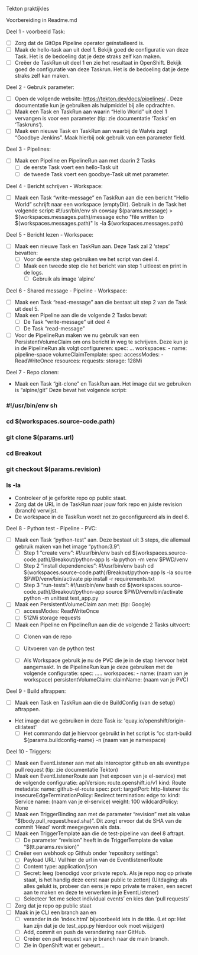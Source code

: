 Tekton praktijkles

Voorbereiding in Readme.md 


Deel 1 - voorbeeld Task: 
- [ ] Zorg dat de GitOps Pipeline operator geïnstalleerd is.
- [ ] Maak de hello-task aan uit deel 1. Bekijk goed de configuratie van deze Task. Het is de bedoeling dat je deze straks zelf kan maken.
- [ ] Creëer de TaskRun uit deel 1 en zie het resultaat in OpenShift. Bekijk goed de configuratie van deze Taskrun. Het is de bedoeling dat je deze straks zelf kan maken.

Deel 2 - Gebruik parameter: 
- [ ] Open de volgende website: https://tekton.dev/docs/pipelines/ . Deze documentatie kun je gebruiken als hulpmiddel bij alle opdrachten. 
- [ ] Maak een Task en TaskRun aan waarin “Hello World” uit deel 1 vervangen is voor een parameter (tip: zie documentatie ‘Tasks’ en ‘Taskruns’). 
- [ ] Maak een nieuwe Task en TaskRun aan waarbij de Walvis zegt “Goodbye Jenkins”. Maak hierbij ook gebruik van een parameter field. 

Deel 3 - Pipelines:
- [ ] Maak een Pipeline en PipelineRun aan met daarin 2 Tasks
    - [ ] de eerste Task voert een hello-Task uit
    - [ ] de tweede Task voert een goodbye-Task uit met parameter. 

Deel 4 - Bericht schrijven - Workspace:
- [ ] Maak een Task “write-message” en TaskRun aan die een bericht “Hello World” schrijft naar een workspace (emptyDir). Gebruik in de Task het volgende script: 
	 #!/usr/bin/env sh
        cowsay $(params.message) > $(workspaces.messages.path)/message
        echo "file written to $(workspaces.messages.path)"
        ls -la $(workspaces.messages.path)

Deel 5 - Bericht lezen - Workspace: 
- [ ] Maak een nieuwe Task en TaskRun aan. Deze Task zal 2 ‘steps’ bevatten:
    - [ ] Voor de eerste step gebruiken we het script van deel 4. 
    - [ ] Maak een tweede step die het bericht van step 1 uitleest en print in de logs. 
        - [ ] Gebruik als image ‘alpine’

Deel 6 - Shared message - Pipeline - Workspace: 
- [ ] Maak een Task “read-message” aan die bestaat uit step 2 van de Task uit deel 5. 
- [ ] Maak een Pipeline aan die de volgende 2 Tasks bevat:
    - [ ] De Task “write-message” uit deel 4
    - [ ] De Task “read-message”
- [ ] Voor de PipelineRun maken we nu gebruik van een PersistentVolumeClaim om ons bericht in weg te schrijven. Deze kun je in de PipelineRun als volgt configureren: 
	spec: 
           …
	   workspaces:
    	     - name: pipeline-space
                volumeClaimTemplate:
        	  spec:
          	    accessModes:
                      - ReadWriteOnce
                    resources:
                      requests:
                        storage: 128Mi

Deel 7 - Repo clonen:
- Maak een Task “git-clone” en TaskRun aan. Het image dat we gebruiken is “alpine/git” Deze bevat het volgende script: 
###      #!/usr/bin/env sh
###      cd $(workspaces.source-code.path)
###      git clone $(params.url)
###      cd Breakout
###      git checkout $(params.revision)
###      ls -la
- Controleer of je geforkte repo op public staat.
- Zorg dat de URL in de TaskRun naar jouw fork repo en juiste revision (branch) verwijst.
- De workspace in de TaskRun wordt net zo geconfigureerd als in deel 6. 

Deel 8 - Python test - Pipeline - PVC:
- [ ] Maak een Task “python-test” aan. Deze bestaat uit 3 steps, die allemaal gebruik maken van het image “python:3.9”: 
    - [ ] Step 1 “create venv”: 
		        #!/usr/bin/env bash
       			cd $(workspaces.source-code.path)/Breakout/python-app
        		ls -la
    			python -m venv $PWD/venv
    - [ ] Step 2 “install dependencies”:
			#!/usr/bin/env bash
        		cd $(workspaces.source-code.path)/Breakout/python-app
        		ls -la
        		source $PWD/venv/bin/activate
        		pip install -r requirements.txt
    - [ ] Step 3 “run-tests”:
		        #!/usr/bin/env bash
        		cd $(workspaces.source-code.path)/Breakout/python-app
        		source $PWD/venv/bin/activate
        		python -m unittest test_app.py
- [ ] Maak een PersistentVolumeClaim aan met: (tip: Google)
    - [ ] accessModes: ReadWriteOnce
    - [ ] 512Mi storage requests
- [ ] Maak een Pipeline en PipelineRun aan die de volgende 2 Tasks uitvoert:
    - [ ] Clonen van de repo
    - [ ] Uitvoeren van de python test
    - [ ] Als Workspace gebruik je nu de PVC die je in de stap hiervoor hebt aangemaakt. In de PipelineRun kun je deze gebruiken met de volgende configuratie:
		spec:
		  …..
  		  workspaces:
    		    - name: (naam van je workspace)
      		       persistentVolumeClaim:
        	         claimName: (naam van je PVC)


Deel 9 - Build aftrappen:
- [ ] Maak een Task en TaskRun aan die de BuildConfig (van de setup) aftrappen. 
- Het image dat we gebruiken in deze Task is: 'quay.io/openshift/origin-cli:latest'
    - [ ] Het commando dat je hiervoor gebruikt in het script is “oc start-build ${params.buildconfig-name} -n (naam van je namespace)

Deel 10 - Triggers:
- [ ] Maak een EventListener aan met als interceptor github en als eventtype pull request (tip: zie documentatie Tekton)
- [ ] Maak een EventListenerRoute aan (het exposen van je el-service) met de volgende configuratie:
	apiVersion: route.openshift.io/v1
	kind: Route
	metadata:
  	 	name: github-el-route
	spec:
  		port:
			targetPort: http-listener
  		tls:
    			insecureEdgeTerminationPolicy: Redirect
    			termination: edge
  		to:
    			kind: Service
    			name: (naam van je el-service)
    			weight: 100
  		wildcardPolicy: None
- [ ] Maak een TriggerBinding aan met de parameter “revision” met als value “$(body.pull_request.head.sha)”. Dit zorgt ervoor dat de SHA van de commit ‘Head’ wordt meegegeven als data. 
- [ ] Maak een TriggerTemplate aan die de test-pipeline van deel 8 aftrapt. 
    - [ ] De parameter “revision” heeft in de TriggerTemplate de value “$(tt.params.revision)”
- [ ] Creëer een webhook op Github onder ‘repository settings’:
    - [ ] Payload URL: Vul hier de url in van de EventlistenerRoute
    - [ ] Content type: application/json
    - [ ] Secret: leeg (benodigd voor private repo’s. Als je repo nog op private staat, is het handig deze eerst naar public te zetten) (Uitdaging: als alles gelukt is, probeer dan eens je repo private te maken, een secret aan te maken en deze te verwerken in je EventListener)
    - [ ] Selecteer ‘let me select individual events’ en kies dan ‘pull requests’
- [ ] Zorg dat je repo op public staat
- [ ] Maak in je CLI een branch aan en 
    - [ ] verander in de ‘index.html’ bijvoorbeeld iets in de title. (Let op: Het kan zijn dat je de test_app.py hierdoor ook moet wijzigen)
    - [ ] Add, commit en push de verandering naar GitHub. 
    - [ ] Creëer een pull request van je branch naar de main branch. 
    - [ ] Zie in OpenShift wat er gebeurt…

 
